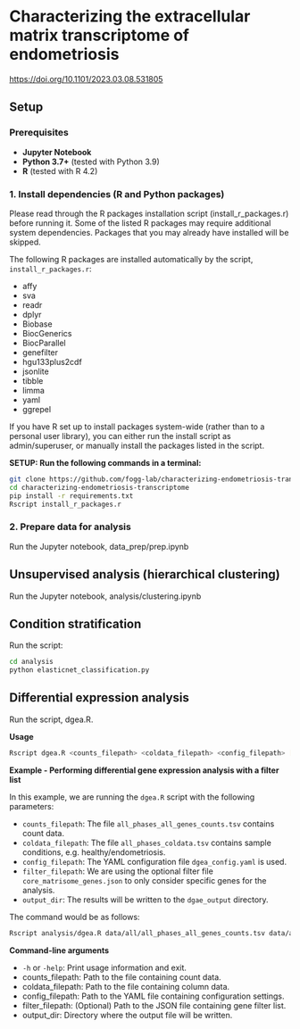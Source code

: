 # Characterizing the extracellular matrix transcriptome of endometriosis

https://doi.org/10.1101/2023.03.08.531805

## Setup

### Prerequisites

- **Jupyter Notebook**
- **Python 3.7+** (tested with Python 3.9)
- **R** (tested with R 4.2)

### 1. Install dependencies (R and Python packages)

Please read through the R packages installation script (install_r_packages.r) before running it. Some of the listed R packages may require additional system dependencies. Packages that you may already have installed will be skipped.

The following R packages are installed automatically by the script, `install_r_packages.r`:
- affy
- sva
- readr
- dplyr
- Biobase
- BiocGenerics
- BiocParallel
- genefilter
- hgu133plus2cdf
- jsonlite
- tibble
- limma
- yaml
- ggrepel

If you have R set up to install packages system-wide (rather than to a personal user library), you can either run the install script as admin/superuser, or manually install the packages listed in the script.

**SETUP: Run the following commands in a terminal:**

```zsh
git clone https://github.com/fogg-lab/characterizing-endometriosis-transcriptome.git
cd characterizing-endometriosis-transcriptome
pip install -r requirements.txt
Rscript install_r_packages.r
```

### 2. Prepare data for analysis

Run the Jupyter notebook, data_prep/prep.ipynb

## Unsupervised analysis (hierarchical clustering)

Run the Jupyter notebook, analysis/clustering.ipynb

## Condition stratification

Run the script:

```zsh
cd analysis
python elasticnet_classification.py
```

## Differential expression analysis

Run the script, dgea.R.

**Usage**

```zsh
Rscript dgea.R <counts_filepath> <coldata_filepath> <config_filepath> [<filter_filepath>] <output_dir>
```

**Example - Performing differential gene expression analysis with a filter list**

In this example, we are running the `dgea.R` script with the following parameters:

- `counts_filepath`: The file `all_phases_all_genes_counts.tsv` contains count data. 
- `coldata_filepath`: The file `all_phases_coldata.tsv` contains sample conditions, e.g. healthy/endometriosis.
- `config_filepath`: The YAML configuration file `dgea_config.yaml` is used.
- `filter_filepath`: We are using the optional filter file `core_matrisome_genes.json` to only consider specific genes for the analysis.
- `output_dir`: The results will be written to the `dgae_output` directory.

The command would be as follows:

```zsh
Rscript analysis/dgea.R data/all/all_phases_all_genes_counts.tsv data/all/all_phases_coldata.tsv analysis/dgea_config.yaml analysis/core_matrisome_genes.json dgae_output
```

**Command-line arguments**
- `-h` or `-help`: Print usage information and exit.
- counts_filepath: Path to the file containing count data.
- coldata_filepath: Path to the file containing column data.
- config_filepath: Path to the YAML file containing configuration settings.
- filter_filepath: (Optional) Path to the JSON file containing gene filter list.
- output_dir: Directory where the output file will be written.

